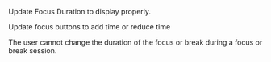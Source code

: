 Update Focus Duration to display properly.

Update focus buttons to add time or reduce time

The user cannot change the duration of the focus or break during a focus or break session.